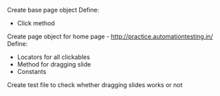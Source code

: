 Create base page object
Define:
  * Click method

Create page object for home page - http://practice.automationtesting.in/
Define:
  * Locators for all clickables
  * Method for dragging slide
  * Constants

Create test file to check whether dragging slides works or not
